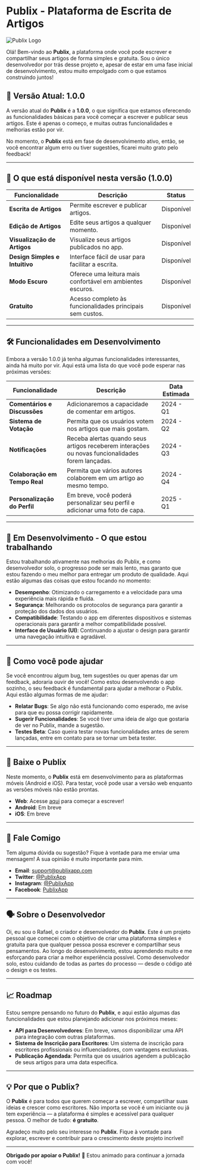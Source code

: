 # Publix - Plataforma de Escrita de Artigos

![Publix Logo](publix-logo.png)

Olá! Bem-vindo ao **Publix**, a plataforma onde você pode escrever e compartilhar seus artigos de forma simples e gratuita. Sou o único desenvolvedor por trás desse projeto e, apesar de estar em uma fase inicial de desenvolvimento, estou muito empolgado com o que estamos construindo juntos!

## 🌟 **Versão Atual: 1.0.0**
A versão atual do **Publix** é a **1.0.0**, o que significa que estamos oferecendo as funcionalidades básicas para você começar a escrever e publicar seus artigos. Este é apenas o começo, e muitas outras funcionalidades e melhorias estão por vir. 

No momento, o **Publix** está em fase de desenvolvimento ativo, então, se você encontrar algum erro ou tiver sugestões, ficarei muito grato pelo feedback!

---

## 🚀 **O que está disponível nesta versão (1.0.0)**

| Funcionalidade                  | Descrição                                              | Status      |
|----------------------------------|--------------------------------------------------------|-------------|
| **Escrita de Artigos**           | Permite escrever e publicar artigos.                  | Disponível  |
| **Edição de Artigos**            | Edite seus artigos a qualquer momento.                 | Disponível  |
| **Visualização de Artigos**      | Visualize seus artigos publicados no app.              | Disponível  |
| **Design Simples e Intuitivo**   | Interface fácil de usar para facilitar a escrita.      | Disponível  |
| **Modo Escuro**                  | Oferece uma leitura mais confortável em ambientes escuros. | Disponível |
| **Gratuito**                     | Acesso completo às funcionalidades principais sem custos. | Disponível |

---

## 🛠️ **Funcionalidades em Desenvolvimento**

Embora a versão 1.0.0 já tenha algumas funcionalidades interessantes, ainda há muito por vir. Aqui está uma lista do que você pode esperar nas próximas versões:

| Funcionalidade                    | Descrição                                                | Data Estimada |
|------------------------------------|----------------------------------------------------------|---------------|
| **Comentários e Discussões**       | Adicionaremos a capacidade de comentar em artigos.       | 2024 - Q1     |
| **Sistema de Votação**             | Permita que os usuários votem nos artigos que mais gostam. | 2024 - Q2     |
| **Notificações**                   | Receba alertas quando seus artigos receberem interações ou novas funcionalidades forem lançadas. | 2024 - Q3     |
| **Colaboração em Tempo Real**     | Permita que vários autores colaborem em um artigo ao mesmo tempo. | 2024 - Q4     |
| **Personalização do Perfil**       | Em breve, você poderá personalizar seu perfil e adicionar uma foto de capa. | 2025 - Q1     |

---

## 🚧 **Em Desenvolvimento - O que estou trabalhando**

Estou trabalhando ativamente nas melhorias do Publix, e como desenvolvedor solo, o progresso pode ser mais lento, mas garanto que estou fazendo o meu melhor para entregar um produto de qualidade. Aqui estão algumas das coisas que estou focando no momento:

- **Desempenho**: Otimizando o carregamento e a velocidade para uma experiência mais rápida e fluída.
- **Segurança**: Melhorando os protocolos de segurança para garantir a proteção dos dados dos usuários.
- **Compatibilidade**: Testando o app em diferentes dispositivos e sistemas operacionais para garantir a melhor compatibilidade possível.
- **Interface de Usuário (UI)**: Continuando a ajustar o design para garantir uma navegação intuitiva e agradável.

---

## 📝 **Como você pode ajudar**

Se você encontrou algum bug, tem sugestões ou quer apenas dar um feedback, adoraria ouvir de você! Como estou desenvolvendo o app sozinho, o seu feedback é fundamental para ajudar a melhorar o Publix. Aqui estão algumas formas de me ajudar:

- **Relatar Bugs**: Se algo não está funcionando como esperado, me avise para que eu possa corrigir rapidamente.
- **Sugerir Funcionalidades**: Se você tiver uma ideia de algo que gostaria de ver no Publix, mande a sugestão.
- **Testes Beta**: Caso queira testar novas funcionalidades antes de serem lançadas, entre em contato para se tornar um beta tester.

---

## 📲 **Baixe o Publix**

Neste momento, o **Publix** está em desenvolvimento para as plataformas móveis (Android e iOS). Para testar, você pode usar a versão web enquanto as versões móveis não estão prontas.

- **Web**: Acesse [aqui](https://publixapp.com) para começar a escrever!
- **Android**: Em breve
- **iOS**: Em breve

---

## 💬 **Fale Comigo**

Tem alguma dúvida ou sugestão? Fique à vontade para me enviar uma mensagem! A sua opinião é muito importante para mim.

- **Email**: [support@publixapp.com](mailto:support@publixapp.com)
- **Twitter**: [@PublixApp](https://twitter.com/PublixApp)
- **Instagram**: [@PublixApp](https://instagram.com/PublixApp)
- **Facebook**: [PublixApp](https://facebook.com/PublixApp)

---

## 🗣️ **Sobre o Desenvolvedor**

Oi, eu sou o Rafael, o criador e desenvolvedor do **Publix**. Este é um projeto pessoal que comecei com o objetivo de criar uma plataforma simples e gratuita para que qualquer pessoa possa escrever e compartilhar seus pensamentos. Ao longo do desenvolvimento, estou aprendendo muito e me esforçando para criar a melhor experiência possível. Como desenvolvedor solo, estou cuidando de todas as partes do processo — desde o código até o design e os testes.

---

## 📈 **Roadmap**

Estou sempre pensando no futuro do **Publix**, e aqui estão algumas das funcionalidades que estou planejando adicionar nos próximos meses:

- **API para Desenvolvedores**: Em breve, vamos disponibilizar uma API para integração com outras plataformas.
- **Sistema de Inscrição para Escritores**: Um sistema de inscrição para escritores profissionais ou influenciadores, com vantagens exclusivas.
- **Publicação Agendada**: Permita que os usuários agendem a publicação de seus artigos para uma data específica.

---

## 💡 **Por que o Publix?**

O **Publix** é para todos que querem começar a escrever, compartilhar suas ideias e crescer como escritores. Não importa se você é um iniciante ou já tem experiência — a plataforma é simples e acessível para qualquer pessoa. O melhor de tudo: **é gratuito**.

Agradeço muito pelo seu interesse no **Publix**. Fique à vontade para explorar, escrever e contribuir para o crescimento deste projeto incrível!

---

**Obrigado por apoiar o Publix!** 🙏 Estou animado para continuar a jornada com você!

